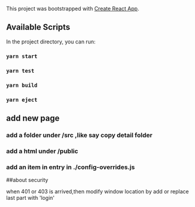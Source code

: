 This project was bootstrapped with [Create React App](https://github.com/facebook/create-react-app).

## Available Scripts

In the project directory, you can run:

### `yarn start`

### `yarn test`

### `yarn build`

### `yarn eject`

## add new page

### add a folder under /src ,like say copy detail folder

### add a html under /public

### add an item in entry in ./config-overrides.js

##about security

when 401 or 403 is arrived,then modify window location by add or replace last part with 'login'
